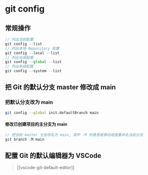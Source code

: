 # git config

## 常规操作

```js
// 列出当前配置
git config --list
// 列出本地 Repository 配置
git config --local --list
// 列出全局配置
git config --global --list
// 列出系统配置
git config --system --list
```

## 把 Git 的默认分支 master 修改成 main

### 把默认分支改为 main

```sh
git config --global init.defaultBranch main
```

#### 修改已创建项目的主分支为 main

```js
// 把当前 master 分支改名为 main, 其中 -M 的意思是移动或者重命名当前分支
git branch -M main
```

## 配置 Git 的默认编辑器为 VSCode

> [[vscode-git-default-editor]]
